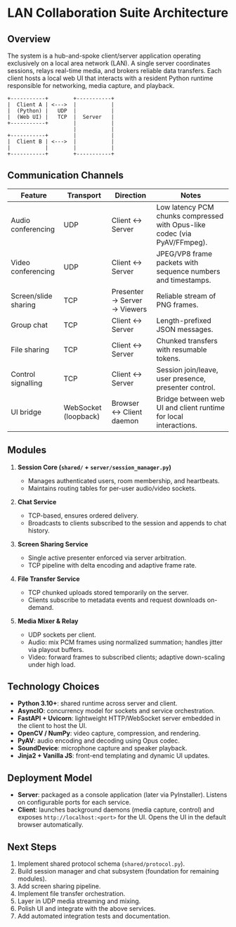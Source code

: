 # LAN Collaboration Suite Architecture

## Overview

The system is a hub-and-spoke client/server application operating exclusively on a local area network (LAN). A single server coordinates sessions, relays real-time media, and brokers reliable data transfers. Each client hosts a local web UI that interacts with a resident Python runtime responsible for networking, media capture, and playback.

```
+-----------+        +-----------+
|  Client A | <--->  |           |
|  (Python) |   UDP  |           |
|  (Web UI) |   TCP  |  Server   |
+-----------+        |           |
                     |           |
+-----------+        |           |
|  Client B | <--->  |           |
|           |        |           |
+-----------+        +-----------+
```

## Communication Channels

| Feature                | Transport | Direction        | Notes |
|------------------------|-----------|------------------|-------|
| Audio conferencing     | UDP       | Client ↔ Server  | Low latency PCM chunks compressed with Opus-like codec (via PyAV/FFmpeg). |
| Video conferencing     | UDP       | Client ↔ Server  | JPEG/VP8 frame packets with sequence numbers and timestamps. |
| Screen/slide sharing   | TCP       | Presenter → Server → Viewers | Reliable stream of PNG frames. |
| Group chat             | TCP       | Client ↔ Server  | Length-prefixed JSON messages. |
| File sharing           | TCP       | Client ↔ Server  | Chunked transfers with resumable tokens. |
| Control signalling     | TCP       | Client ↔ Server  | Session join/leave, user presence, presenter control. |
| UI bridge              | WebSocket (loopback) | Browser ↔ Client daemon | Bridge between web UI and client runtime for local interactions. |

## Modules

1. **Session Core (`shared/` + `server/session_manager.py`)**
   - Manages authenticated users, room membership, and heartbeats.
   - Maintains routing tables for per-user audio/video sockets.

2. **Chat Service**
   - TCP-based, ensures ordered delivery.
   - Broadcasts to clients subscribed to the session and appends to chat history.

3. **Screen Sharing Service**
   - Single active presenter enforced via server arbitration.
   - TCP pipeline with delta encoding and adaptive frame rate.

4. **File Transfer Service**
   - TCP chunked uploads stored temporarily on the server.
   - Clients subscribe to metadata events and request downloads on-demand.

5. **Media Mixer & Relay**
   - UDP sockets per client.
   - Audio: mix PCM frames using normalized summation; handles jitter via playout buffers.
   - Video: forward frames to subscribed clients; adaptive down-scaling under high load.

## Technology Choices

- **Python 3.10+**: shared runtime across server and client.
- **AsyncIO**: concurrency model for sockets and service orchestration.
- **FastAPI + Uvicorn**: lightweight HTTP/WebSocket server embedded in the client to host the UI.
- **OpenCV / NumPy**: video capture, compression, and rendering.
- **PyAV**: audio encoding and decoding using Opus codec.
- **SoundDevice**: microphone capture and speaker playback.
- **Jinja2 + Vanilla JS**: front-end templating and dynamic UI updates.

## Deployment Model

- **Server**: packaged as a console application (later via PyInstaller). Listens on configurable ports for each service.
- **Client**: launches background daemons (media capture, control) and exposes `http://localhost:<port>` for the UI. Opens the UI in the default browser automatically.

## Next Steps

1. Implement shared protocol schema (`shared/protocol.py`).
2. Build session manager and chat subsystem (foundation for remaining modules).
3. Add screen sharing pipeline.
4. Implement file transfer orchestration.
5. Layer in UDP media streaming and mixing.
6. Polish UI and integrate with the above services.
7. Add automated integration tests and documentation.
